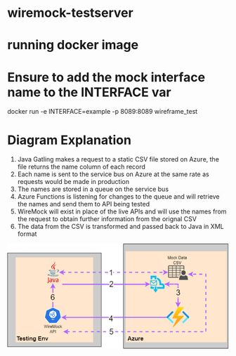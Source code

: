 # wiremock-testserver

# running docker image
# Ensure to add the mock interface name to the INTERFACE var
docker run -e INTERFACE=example -p 8089:8089 wireframe_test

# Diagram Explanation

1. Java Gatling makes a request to a static CSV file stored on Azure, the file returns the name column of each record
2. Each name is sent to the service bus on Azure at the same rate as requests would be made in production
3. The names are stored in a queue on the service bus
4. Azure Functions is listening for changes to the queue and will retrieve the names and send them to API being tested
5. WireMock will exist in place of the live APIs and will use the names from the request to obtain further information from the orignal CSV
6. The data from the CSV is transformed and passed back to Java in XML format

![WireMockDiagram][Diagram]

[Diagram]: /WireMock_poc.png
